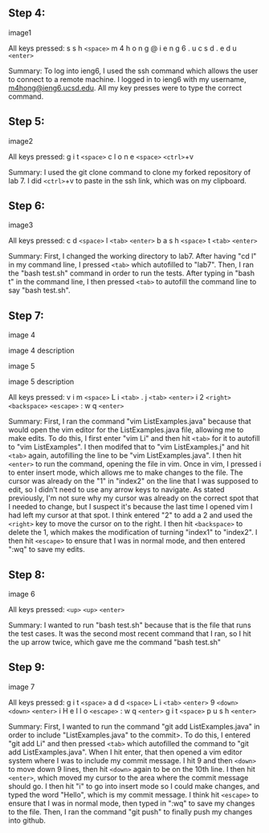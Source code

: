 ## Step 4:

image1

All keys pressed: s s h `<space>` m 4 h o n g @ i e n g 6 . u c s d . e d u `<enter>`

Summary: To log into ieng6, I used the ssh command which allows the user to connect to a remote machine. I logged in to ieng6 with my username, m4hong@ieng6.ucsd.edu. All my key presses were to type the correct command.

## Step 5:

image2

All keys pressed: g i t `<space>` c l o n e `<space>` `<ctrl>`+v

Summary: I used the git clone command to clone my forked repository of lab 7. I did `<ctrl>`+v to paste in the ssh link, which was on my clipboard.

## Step 6:

image3

All keys pressed: c d `<space>` l `<tab>` `<enter>` b a s h `<space>` t `<tab>` `<enter>`

Summary: First, I changed the working directory to lab7. After having "cd l" in my command line, I pressed `<tab>` which autofilled to "lab7". Then, I ran the "bash test.sh" command in order to run the tests. After typing in "bash t" in the command line, I then pressed `<tab>` to autofill the command line to say "bash test.sh".

## Step 7:

image 4

image 4 description

image 5

image 5 description

All keys pressed: v i m `<space>` L i `<tab>` . j `<tab>` `<enter>` i 2 `<right>` `<backspace>` `<escape>` : w q `<enter>`

Summary: First, I ran the command "vim ListExamples.java" because that would open the vim editor for the ListExamples.java file, allowing me to make edits. To do this, I first enter "vim Li" and then hit `<tab>` for it to autofill to "vim ListExamples". I then modifed that to "vim ListExamples.j" and hit `<tab>` again, autofilling the line to be "vim ListExamples.java". I then hit `<enter>` to run the command, opening the file in vim. Once in vim, I pressed i to enter insert mode, which allows me to make changes to the file. The cursor was already on the "1" in "index2" on the line that I was supposed to edit, so I didn't need to use any arrow keys to navigate. As stated previously, I'm not sure why my cursor was already on the correct spot that I needed to change, but I suspect it's because the last time I opened vim I had left my cursor at that spot. I think entered "2" to add a 2 and used the `<right>` key to move the cursor on to the right. I then hit `<backspace>` to delete the 1, which makes the modification of turning "index1" to "index2". I then hit `<escape>` to ensure that I was in normal mode, and then entered ":wq" to save my edits.

## Step 8: 

image 6

All keys pressed: `<up>` `<up>` `<enter>`

Summary: I wanted to run "bash test.sh" because that is the file that runs the test cases. It was the second most recent command that I ran, so I hit the up arrow twice, which gave me the command "bash test.sh"

## Step 9:

image 7

All keys pressed: g i t `<space>` a d d `<space>` L i `<tab>` `<enter>` 9 `<down>` `<down>` `<enter>` i H e l l o `<escape>` : w q `<enter>` g i t `<space>` p u s h `<enter>` 

Summary: First, I wanted to run the command "git add ListExamples.java" in order to include "ListExamples.java" to the commit>. To do this, I entered "git add Li" and then pressed `<tab>` which autofilled the command to "git add ListExamples.java". When I hit enter, that then opened a vim editor system where I was to include my commit message. I hit 9 and then `<down>` to move down 9 lines, then hit `<down>` again to be on the 10th line. I then hit `<enter>`, which moved my cursor to the area where the commit message should go. I then hit "i" to go into insert mode so I could make changes, and typed the word "Hello", which is my commit message. I think hit `<escape>` to ensure that I was in normal mode, then typed in ":wq" to save my changes to the file. Then, I ran the command "git push" to finally push my changes into github.
